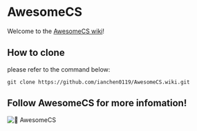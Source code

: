 # AwesomeCS

Welcome to the [AwesomeCS wiki](https://github.com/ianchen0119/AwesomeCS/wiki)!

## How to clone

please refer to the command below:
```
git clone https://github.com/ianchen0119/AwesomeCS.wiki.git
```

## Follow AwesomeCS for more infomation!

![🚀 AwesomeCS](https://www.facebook.com/AwesomeComputerScience/)
